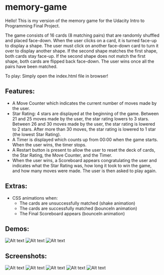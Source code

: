 # memory-game

Hello! This is my version of the memory game for the Udacity Intro to Programming Final Project. 

The game consists of 16 cards (8 matching pairs) that are randomly shuffled and placed face-down. When the user clicks on a card, it is turned face-up to display a shape. The user must click on another face-down card to turn it over to display another shape. If the second shape matches the first shape, both cards stay face-up. If the second shape does not match the first shape, both cards are flipped back face-down. The user wins once all the pairs have been matched.

To play: Simply open the index.html file in browser!

## Features:
- A Move Counter which indicates the current number of moves made by the user.
- Star Rating: 4 stars are displayed at the beginning of the game. Between 21 and 25 moves made by the user, the star rating lowers to 3 stars. Between 26 and 30 moves made by the user, the star rating is lowered to 2 stars. After more than 30 moves, the star rating is lowered to 1 star (the lowest Star Rating).
- A Timer is displayed which counts up from 00:00 when the game starts. When the user wins, the timer stops.
- A Restart button is present to allow the user to reset the deck of cards, the Star Rating, the Move Counter, and the Timer.
- When the user wins, a Scoreboard appears congratulating the user and indicates what the Star Rating was, how long it took to win the game, and how many moves were made. The user is then asked to play again.

## Extras:
- CSS animations when:
  - The cards are unsuccessfully matched (shake animation)
  - The cards are successfully matched (bounceIn animation)
  - The Final Scoreboard appears (bounceIn animation)

## Demos: 
![Alt text](https://i.imgur.com/i0RD0Wi.gif)
![Alt text](https://i.imgur.com/KR6PrT6.gif)
![Alt text](https://i.imgur.com/U9vGXL5.gif)

## Screenshots: 
![Alt text](https://i.imgur.com/CSOgv3g.png)
![Alt text](https://i.imgur.com/UlR6iOF.png)
![Alt text](https://i.imgur.com/Ir5IeZ4.png)
![Alt text](https://i.imgur.com/yA74c2P.png)
![Alt text](https://i.imgur.com/7lKXeam.png)
